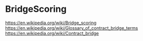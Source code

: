 # BridgeScoring

https://en.wikipedia.org/wiki/Bridge_scoring
https://en.wikipedia.org/wiki/Glossary_of_contract_bridge_terms
https://en.wikipedia.org/wiki/Contract_bridge

